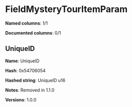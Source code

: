 # FieldMysteryTourItemParam
**Named columns**: 1/1

**Documented columns**: 0/1

## UniqueID

**Name**: UniqueID

**Hash**: 0x54706054

**Hashed string**: UniqueID u16

**Notes**: Removed in 1.1.0

**Versions**: 1.0.0

